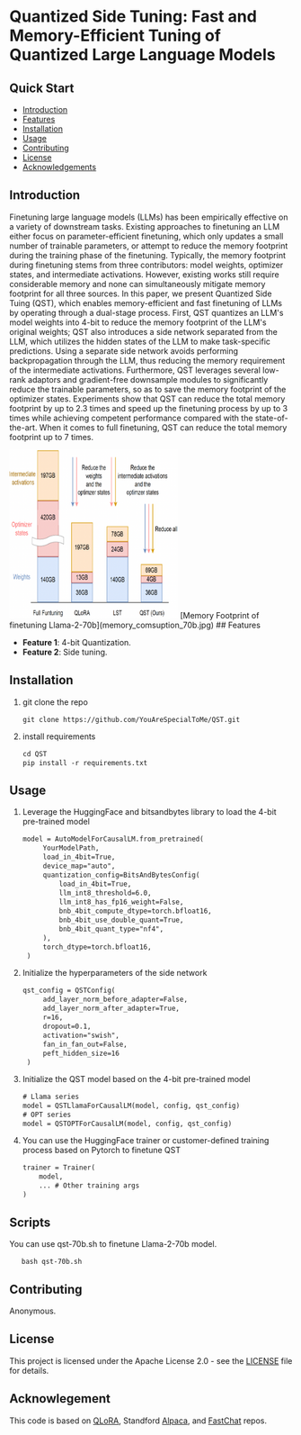 
# Quantized Side Tuning: Fast and Memory-Efficient Tuning of Quantized Large Language Models

## Quick Start

- [Introduction](#introduction)
- [Features](#features)
- [Installation](#installation)
- [Usage](#usage)
- [Contributing](#contributing)
- [License](#license)
- [Acknowledgements](#acknowledgements)

## Introduction

Finetuning large language models (LLMs) has been empirically effective on a variety of downstream tasks. Existing approaches to finetuning an LLM either focus on parameter-efficient finetuning, which only updates a small number of trainable parameters, or attempt to reduce the memory footprint during the training phase of the finetuning. Typically, the memory footprint during finetuning stems from three contributors: model weights, optimizer states, and intermediate activations. However, existing works still require considerable memory and none can simultaneously mitigate memory footprint for all three sources. In this paper, we present Quantized Side Tuing (QST), which enables memory-efficient and fast finetuning of LLMs by operating through a dual-stage process. First, QST quantizes an LLM's model weights into 4-bit to reduce the memory footprint of the LLM's original weights; QST also introduces a side network separated from the LLM, which utilizes the hidden states of the LLM to make task-specific predictions. Using a separate side network avoids performing backpropagation through the LLM, thus reducing the memory requirement of the intermediate activations. Furthermore, QST leverages several low-rank adaptors and gradient-free downsample modules to significantly reduce the trainable parameters, so as to save the memory footprint of the optimizer states. 
Experiments show that QST can reduce the total memory footprint by up to 2.3 times and speed up the finetuning process by up to 3 times while achieving competent performance compared with the state-of-the-art. When it comes to full finetuning, QST can reduce the total memory footprint up to 7 times.

<img src="memory_comsuption_70b.jpg" width="300" height="300" />
[Memory Footprint of finetuning Llama-2-70b](memory_comsuption_70b.jpg)
## Features

- **Feature 1**: 4-bit Quantization.
- **Feature 2**: Side tuning.

## Installation

1. git clone the repo
   ```
   git clone https://github.com/YouAreSpecialToMe/QST.git
2. install requirements
   ```
   cd QST
   pip install -r requirements.txt
## Usage
1. Leverage the HuggingFace and bitsandbytes library to load the 4-bit pre-trained model
   ```
   model = AutoModelForCausalLM.from_pretrained(
        YourModelPath,
        load_in_4bit=True,
        device_map="auto",
        quantization_config=BitsAndBytesConfig(
            load_in_4bit=True,
            llm_int8_threshold=6.0,
            llm_int8_has_fp16_weight=False,
            bnb_4bit_compute_dtype=torch.bfloat16,
            bnb_4bit_use_double_quant=True,
            bnb_4bit_quant_type="nf4",
        ),
        torch_dtype=torch.bfloat16,
    )
2. Initialize the hyperparameters of the side network
   ```
   qst_config = QSTConfig(
        add_layer_norm_before_adapter=False,
        add_layer_norm_after_adapter=True,
        r=16,
        dropout=0.1,
        activation="swish",
        fan_in_fan_out=False,
        peft_hidden_size=16
    )
3. Initialize the QST model based on the 4-bit pre-trained model
   ```
   # Llama series
   model = QSTLlamaForCausalLM(model, config, qst_config)
   # OPT series
   model = QSTOPTForCausalLM(model, config, qst_config)
4. You can use the HuggingFace trainer or customer-defined training process based on Pytorch to finetune QST
    ```
    trainer = Trainer(
        model,
        ... # Other training args
    )
## Scripts
 You can use qst-70b.sh to finetune Llama-2-70b model. 
```
   bash qst-70b.sh
 ```
## Contributing
Anonymous.

## License
This project is licensed under the Apache License 2.0 - see the [LICENSE](LICENSE) file for details.
## Acknowlegement
This code is based on [QLoRA](https://github.com/artidoro/qlora), Standford [Alpaca](https://github.com/artidoro/qlora), and [FastChat](https://github.com/lm-sys/FastChat) repos.

